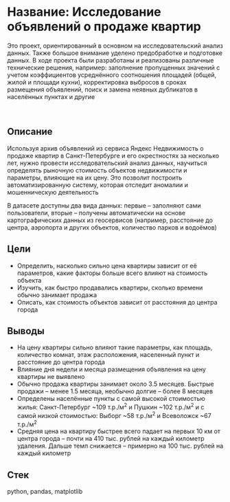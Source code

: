 # Название: Исследование объявлений о продаже квартир
Это проект, ориентированный в основном на исследовательский анализ данных. Также большое внимание уделено предобработке и подготовке данных. В ходе проекта были разработаны и реализованы различные технические решения, например: заполнение пропущенных значений с учетом коэффициентов усреднённого соотношения площадей (общей, жилой и площади кухни), корректировка выбросов в сроках размещения объявлений, поиск и замена неявных дубликатов в населённых пунктах и другие

<br>

## Описание
Используя архив объявлений из сервиса Яндекс Недвижимость о продаже квартир в Санкт-Петербурге и его окрестностях за несколько лет, нужно провести исследовательский анализ данных, научиться определять рыночную стоимость объектов недвижимости и параметры, влияющие на их цену. Это позволит построить автоматизированную систему, которая отследит аномалии и мошенническую деятельность

В датасете доступны два вида данных: первые – заполняют сами пользователи, вторые – получены автоматически на основе картографических данных из геосервисов (например, расстояние до центра, аэропорта и других объектов, количество парков и водоёмов)

## Цели
- Определить, насколько сильно цена квартиры зависит от её параметров, какие факторы больше всего влияют на стоимость объекта
- Изучить, как быстро продавались квартиры, сколько времени обычно занимает продажа
- Описать, как стоимость объектов зависит от расстояния до центра города

## Выводы
- На цену квартиры сильно влияют такие параметры, как площадь, количество комнат, этаж расположения, населенный пункт и расстояние до центра города
- Влияние дня недели и месяца размещения объявления на цену квартиры не выявлено
- Обычно продажа квартиры занимает около 3.5 месяцев. Быстрые продажи – менее 1.5 месяца, необычно долгие – более 8 месяцев
- Определены населённые пункты с самой высокой стоимостью жилья: Санкт-Петербург ~109 т.р./м<sup>2</sup> и Пушкин ~102 т.р./м<sup>2</sup> и с самой низкой стоимостью: Выборг ~58 т.р./м<sup>2</sup> и Всеволожск ~67 т.р./м<sup>2</sup>
- Средняя цена на квартиру быстрее всего падает на первых 10 км от центра города – почти на 410 тыс. рублей на каждый километр удаления. Дальше темп снижается – примерно на 100 тыс. рублей на каждый километр

## Стек
python, pandas, matplotlib
